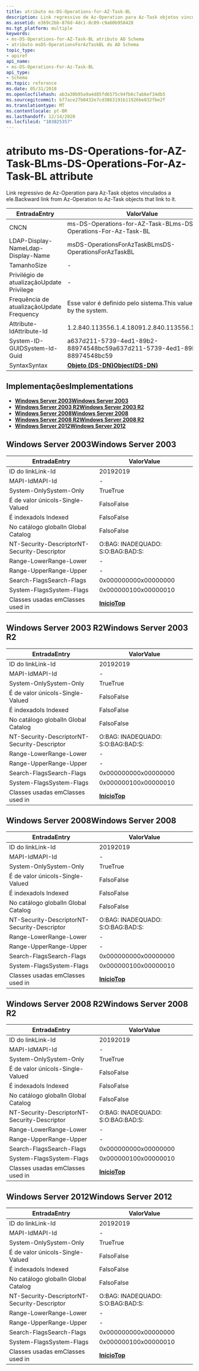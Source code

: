 ```yaml
---
title: atributo ms-DS-Operations-for-AZ-Task-BL
description: Link regressivo de Az-Operation para Az-Task objetos vinculados a ele.
ms.assetid: e369c2bb-876d-4dc1-8c09-c9a60b958428
ms.tgt_platform: multiple
keywords:
- ms-DS-Operations-for-AZ-Task-BL atributo AD Schema
- atributo msDS-OperationsForAzTaskBL do AD Schema
topic_type:
- apiref
api_name:
- ms-DS-Operations-For-Az-Task-BL
api_type:
- Schema
ms.topic: reference
ms.date: 05/31/2018
ms.openlocfilehash: ab3a30b95a9a4d85fd6575c94fb6c7ab6ef34db5
ms.sourcegitcommit: b77ace27b0432e7cd3863191b11926be032fbe2f
ms.translationtype: MT
ms.contentlocale: pt-BR
ms.lasthandoff: 12/14/2020
ms.locfileid: "103825357"
---
```

# <a name="ms-ds-operations-for-az-task-bl-attribute"></a><span data-ttu-id="1dba8-105">atributo ms-DS-Operations-for-AZ-Task-BL</span><span class="sxs-lookup"><span data-stu-id="1dba8-105">ms-DS-Operations-For-Az-Task-BL attribute</span></span>

<span data-ttu-id="1dba8-106">Link regressivo de Az-Operation para Az-Task objetos vinculados a ele.</span><span class="sxs-lookup"><span data-stu-id="1dba8-106">Backward link from Az-Operation to Az-Task objects that link to it.</span></span>



| <span data-ttu-id="1dba8-107">Entrada</span><span class="sxs-lookup"><span data-stu-id="1dba8-107">Entry</span></span> | <span data-ttu-id="1dba8-108">Valor</span><span class="sxs-lookup"><span data-stu-id="1dba8-108">Value</span></span> |
|-------------------|-----------------------------------------|
| <span data-ttu-id="1dba8-109">CN</span><span class="sxs-lookup"><span data-stu-id="1dba8-109">CN</span></span>                | <span data-ttu-id="1dba8-110">ms-DS-Operations-for-AZ-Task-BL</span><span class="sxs-lookup"><span data-stu-id="1dba8-110">ms-DS-Operations-For-Az-Task-BL</span></span>         |
| <span data-ttu-id="1dba8-111">LDAP-Display-Name</span><span class="sxs-lookup"><span data-stu-id="1dba8-111">Ldap-Display-Name</span></span> | <span data-ttu-id="1dba8-112">msDS-OperationsForAzTaskBL</span><span class="sxs-lookup"><span data-stu-id="1dba8-112">msDS-OperationsForAzTaskBL</span></span>              |
| <span data-ttu-id="1dba8-113">Tamanho</span><span class="sxs-lookup"><span data-stu-id="1dba8-113">Size</span></span>              | \-                                      |
| <span data-ttu-id="1dba8-114">Privilégio de atualização</span><span class="sxs-lookup"><span data-stu-id="1dba8-114">Update Privilege</span></span>  | \-                                      |
| <span data-ttu-id="1dba8-115">Frequência de atualização</span><span class="sxs-lookup"><span data-stu-id="1dba8-115">Update Frequency</span></span>  | <span data-ttu-id="1dba8-116">Esse valor é definido pelo sistema.</span><span class="sxs-lookup"><span data-stu-id="1dba8-116">This value is set by the system.</span></span>        |
| <span data-ttu-id="1dba8-117">Attribute-Id</span><span class="sxs-lookup"><span data-stu-id="1dba8-117">Attribute-Id</span></span>      | <span data-ttu-id="1dba8-118">1.2.840.113556.1.4.1809</span><span class="sxs-lookup"><span data-stu-id="1dba8-118">1.2.840.113556.1.4.1809</span></span>                 |
| <span data-ttu-id="1dba8-119">System-ID-GUID</span><span class="sxs-lookup"><span data-stu-id="1dba8-119">System-Id-Guid</span></span>    | <span data-ttu-id="1dba8-120">a637d211-5739-4ed1-89b2-88974548bc59</span><span class="sxs-lookup"><span data-stu-id="1dba8-120">a637d211-5739-4ed1-89b2-88974548bc59</span></span>    |
| <span data-ttu-id="1dba8-121">Syntax</span><span class="sxs-lookup"><span data-stu-id="1dba8-121">Syntax</span></span>            | [<span data-ttu-id="1dba8-122">**Objeto (DS-DN)**</span><span class="sxs-lookup"><span data-stu-id="1dba8-122">**Object(DS-DN)**</span></span>](s-object-ds-dn.md) |



## <a name="implementations"></a><span data-ttu-id="1dba8-123">Implementações</span><span class="sxs-lookup"><span data-stu-id="1dba8-123">Implementations</span></span>

-   [<span data-ttu-id="1dba8-124">**Windows Server 2003**</span><span class="sxs-lookup"><span data-stu-id="1dba8-124">**Windows Server 2003**</span></span>](#windows-server-2003)
-   [<span data-ttu-id="1dba8-125">**Windows Server 2003 R2**</span><span class="sxs-lookup"><span data-stu-id="1dba8-125">**Windows Server 2003 R2**</span></span>](#windows-server-2003-r2)
-   [<span data-ttu-id="1dba8-126">**Windows Server 2008**</span><span class="sxs-lookup"><span data-stu-id="1dba8-126">**Windows Server 2008**</span></span>](#windows-server-2008)
-   [<span data-ttu-id="1dba8-127">**Windows Server 2008 R2**</span><span class="sxs-lookup"><span data-stu-id="1dba8-127">**Windows Server 2008 R2**</span></span>](#windows-server-2008-r2)
-   [<span data-ttu-id="1dba8-128">**Windows Server 2012**</span><span class="sxs-lookup"><span data-stu-id="1dba8-128">**Windows Server 2012**</span></span>](#windows-server-2012)

## <a name="windows-server-2003"></a><span data-ttu-id="1dba8-129">Windows Server 2003</span><span class="sxs-lookup"><span data-stu-id="1dba8-129">Windows Server 2003</span></span>



| <span data-ttu-id="1dba8-130">Entrada</span><span class="sxs-lookup"><span data-stu-id="1dba8-130">Entry</span></span> | <span data-ttu-id="1dba8-131">Valor</span><span class="sxs-lookup"><span data-stu-id="1dba8-131">Value</span></span> |
|------------------------|---------------------------------|
| <span data-ttu-id="1dba8-132">ID do link</span><span class="sxs-lookup"><span data-stu-id="1dba8-132">Link-Id</span></span>                | <span data-ttu-id="1dba8-133">2019</span><span class="sxs-lookup"><span data-stu-id="1dba8-133">2019</span></span>                            |
| <span data-ttu-id="1dba8-134">MAPI-Id</span><span class="sxs-lookup"><span data-stu-id="1dba8-134">MAPI-Id</span></span>                | \-                              |
| <span data-ttu-id="1dba8-135">System-Only</span><span class="sxs-lookup"><span data-stu-id="1dba8-135">System-Only</span></span>            | <span data-ttu-id="1dba8-136">True</span><span class="sxs-lookup"><span data-stu-id="1dba8-136">True</span></span>                            |
| <span data-ttu-id="1dba8-137">É de valor único</span><span class="sxs-lookup"><span data-stu-id="1dba8-137">Is-Single-Valued</span></span>       | <span data-ttu-id="1dba8-138">Falso</span><span class="sxs-lookup"><span data-stu-id="1dba8-138">False</span></span>                           |
| <span data-ttu-id="1dba8-139">É indexado</span><span class="sxs-lookup"><span data-stu-id="1dba8-139">Is Indexed</span></span>             | <span data-ttu-id="1dba8-140">Falso</span><span class="sxs-lookup"><span data-stu-id="1dba8-140">False</span></span>                           |
| <span data-ttu-id="1dba8-141">No catálogo global</span><span class="sxs-lookup"><span data-stu-id="1dba8-141">In Global Catalog</span></span>      | <span data-ttu-id="1dba8-142">Falso</span><span class="sxs-lookup"><span data-stu-id="1dba8-142">False</span></span>                           |
| <span data-ttu-id="1dba8-143">NT-Security-Descriptor</span><span class="sxs-lookup"><span data-stu-id="1dba8-143">NT-Security-Descriptor</span></span> | <span data-ttu-id="1dba8-144">O:BAG: INADEQUADO: S:</span><span class="sxs-lookup"><span data-stu-id="1dba8-144">O:BAG:BAD:S:</span></span>                    |
| <span data-ttu-id="1dba8-145">Range-Lower</span><span class="sxs-lookup"><span data-stu-id="1dba8-145">Range-Lower</span></span>            | \-                              |
| <span data-ttu-id="1dba8-146">Range-Upper</span><span class="sxs-lookup"><span data-stu-id="1dba8-146">Range-Upper</span></span>            | \-                              |
| <span data-ttu-id="1dba8-147">Search-Flags</span><span class="sxs-lookup"><span data-stu-id="1dba8-147">Search-Flags</span></span>           | <span data-ttu-id="1dba8-148">0x00000000</span><span class="sxs-lookup"><span data-stu-id="1dba8-148">0x00000000</span></span>                      |
| <span data-ttu-id="1dba8-149">System-Flags</span><span class="sxs-lookup"><span data-stu-id="1dba8-149">System-Flags</span></span>           | <span data-ttu-id="1dba8-150">0x00000010</span><span class="sxs-lookup"><span data-stu-id="1dba8-150">0x00000010</span></span>                      |
| <span data-ttu-id="1dba8-151">Classes usadas em</span><span class="sxs-lookup"><span data-stu-id="1dba8-151">Classes used in</span></span>        | [<span data-ttu-id="1dba8-152">**Início**</span><span class="sxs-lookup"><span data-stu-id="1dba8-152">**Top**</span></span>](c-top.md)<br/> |



## <a name="windows-server-2003-r2"></a><span data-ttu-id="1dba8-153">Windows Server 2003 R2</span><span class="sxs-lookup"><span data-stu-id="1dba8-153">Windows Server 2003 R2</span></span>



| <span data-ttu-id="1dba8-154">Entrada</span><span class="sxs-lookup"><span data-stu-id="1dba8-154">Entry</span></span> | <span data-ttu-id="1dba8-155">Valor</span><span class="sxs-lookup"><span data-stu-id="1dba8-155">Value</span></span> |
|------------------------|---------------------------------|
| <span data-ttu-id="1dba8-156">ID do link</span><span class="sxs-lookup"><span data-stu-id="1dba8-156">Link-Id</span></span>                | <span data-ttu-id="1dba8-157">2019</span><span class="sxs-lookup"><span data-stu-id="1dba8-157">2019</span></span>                            |
| <span data-ttu-id="1dba8-158">MAPI-Id</span><span class="sxs-lookup"><span data-stu-id="1dba8-158">MAPI-Id</span></span>                | \-                              |
| <span data-ttu-id="1dba8-159">System-Only</span><span class="sxs-lookup"><span data-stu-id="1dba8-159">System-Only</span></span>            | <span data-ttu-id="1dba8-160">True</span><span class="sxs-lookup"><span data-stu-id="1dba8-160">True</span></span>                            |
| <span data-ttu-id="1dba8-161">É de valor único</span><span class="sxs-lookup"><span data-stu-id="1dba8-161">Is-Single-Valued</span></span>       | <span data-ttu-id="1dba8-162">Falso</span><span class="sxs-lookup"><span data-stu-id="1dba8-162">False</span></span>                           |
| <span data-ttu-id="1dba8-163">É indexado</span><span class="sxs-lookup"><span data-stu-id="1dba8-163">Is Indexed</span></span>             | <span data-ttu-id="1dba8-164">Falso</span><span class="sxs-lookup"><span data-stu-id="1dba8-164">False</span></span>                           |
| <span data-ttu-id="1dba8-165">No catálogo global</span><span class="sxs-lookup"><span data-stu-id="1dba8-165">In Global Catalog</span></span>      | <span data-ttu-id="1dba8-166">Falso</span><span class="sxs-lookup"><span data-stu-id="1dba8-166">False</span></span>                           |
| <span data-ttu-id="1dba8-167">NT-Security-Descriptor</span><span class="sxs-lookup"><span data-stu-id="1dba8-167">NT-Security-Descriptor</span></span> | <span data-ttu-id="1dba8-168">O:BAG: INADEQUADO: S:</span><span class="sxs-lookup"><span data-stu-id="1dba8-168">O:BAG:BAD:S:</span></span>                    |
| <span data-ttu-id="1dba8-169">Range-Lower</span><span class="sxs-lookup"><span data-stu-id="1dba8-169">Range-Lower</span></span>            | \-                              |
| <span data-ttu-id="1dba8-170">Range-Upper</span><span class="sxs-lookup"><span data-stu-id="1dba8-170">Range-Upper</span></span>            | \-                              |
| <span data-ttu-id="1dba8-171">Search-Flags</span><span class="sxs-lookup"><span data-stu-id="1dba8-171">Search-Flags</span></span>           | <span data-ttu-id="1dba8-172">0x00000000</span><span class="sxs-lookup"><span data-stu-id="1dba8-172">0x00000000</span></span>                      |
| <span data-ttu-id="1dba8-173">System-Flags</span><span class="sxs-lookup"><span data-stu-id="1dba8-173">System-Flags</span></span>           | <span data-ttu-id="1dba8-174">0x00000010</span><span class="sxs-lookup"><span data-stu-id="1dba8-174">0x00000010</span></span>                      |
| <span data-ttu-id="1dba8-175">Classes usadas em</span><span class="sxs-lookup"><span data-stu-id="1dba8-175">Classes used in</span></span>        | [<span data-ttu-id="1dba8-176">**Início**</span><span class="sxs-lookup"><span data-stu-id="1dba8-176">**Top**</span></span>](c-top.md)<br/> |



## <a name="windows-server-2008"></a><span data-ttu-id="1dba8-177">Windows Server 2008</span><span class="sxs-lookup"><span data-stu-id="1dba8-177">Windows Server 2008</span></span>



| <span data-ttu-id="1dba8-178">Entrada</span><span class="sxs-lookup"><span data-stu-id="1dba8-178">Entry</span></span> | <span data-ttu-id="1dba8-179">Valor</span><span class="sxs-lookup"><span data-stu-id="1dba8-179">Value</span></span> |
|------------------------|---------------------------------|
| <span data-ttu-id="1dba8-180">ID do link</span><span class="sxs-lookup"><span data-stu-id="1dba8-180">Link-Id</span></span>                | <span data-ttu-id="1dba8-181">2019</span><span class="sxs-lookup"><span data-stu-id="1dba8-181">2019</span></span>                            |
| <span data-ttu-id="1dba8-182">MAPI-Id</span><span class="sxs-lookup"><span data-stu-id="1dba8-182">MAPI-Id</span></span>                | \-                              |
| <span data-ttu-id="1dba8-183">System-Only</span><span class="sxs-lookup"><span data-stu-id="1dba8-183">System-Only</span></span>            | <span data-ttu-id="1dba8-184">True</span><span class="sxs-lookup"><span data-stu-id="1dba8-184">True</span></span>                            |
| <span data-ttu-id="1dba8-185">É de valor único</span><span class="sxs-lookup"><span data-stu-id="1dba8-185">Is-Single-Valued</span></span>       | <span data-ttu-id="1dba8-186">Falso</span><span class="sxs-lookup"><span data-stu-id="1dba8-186">False</span></span>                           |
| <span data-ttu-id="1dba8-187">É indexado</span><span class="sxs-lookup"><span data-stu-id="1dba8-187">Is Indexed</span></span>             | <span data-ttu-id="1dba8-188">Falso</span><span class="sxs-lookup"><span data-stu-id="1dba8-188">False</span></span>                           |
| <span data-ttu-id="1dba8-189">No catálogo global</span><span class="sxs-lookup"><span data-stu-id="1dba8-189">In Global Catalog</span></span>      | <span data-ttu-id="1dba8-190">Falso</span><span class="sxs-lookup"><span data-stu-id="1dba8-190">False</span></span>                           |
| <span data-ttu-id="1dba8-191">NT-Security-Descriptor</span><span class="sxs-lookup"><span data-stu-id="1dba8-191">NT-Security-Descriptor</span></span> | <span data-ttu-id="1dba8-192">O:BAG: INADEQUADO: S:</span><span class="sxs-lookup"><span data-stu-id="1dba8-192">O:BAG:BAD:S:</span></span>                    |
| <span data-ttu-id="1dba8-193">Range-Lower</span><span class="sxs-lookup"><span data-stu-id="1dba8-193">Range-Lower</span></span>            | \-                              |
| <span data-ttu-id="1dba8-194">Range-Upper</span><span class="sxs-lookup"><span data-stu-id="1dba8-194">Range-Upper</span></span>            | \-                              |
| <span data-ttu-id="1dba8-195">Search-Flags</span><span class="sxs-lookup"><span data-stu-id="1dba8-195">Search-Flags</span></span>           | <span data-ttu-id="1dba8-196">0x00000000</span><span class="sxs-lookup"><span data-stu-id="1dba8-196">0x00000000</span></span>                      |
| <span data-ttu-id="1dba8-197">System-Flags</span><span class="sxs-lookup"><span data-stu-id="1dba8-197">System-Flags</span></span>           | <span data-ttu-id="1dba8-198">0x00000010</span><span class="sxs-lookup"><span data-stu-id="1dba8-198">0x00000010</span></span>                      |
| <span data-ttu-id="1dba8-199">Classes usadas em</span><span class="sxs-lookup"><span data-stu-id="1dba8-199">Classes used in</span></span>        | [<span data-ttu-id="1dba8-200">**Início**</span><span class="sxs-lookup"><span data-stu-id="1dba8-200">**Top**</span></span>](c-top.md)<br/> |



## <a name="windows-server-2008-r2"></a><span data-ttu-id="1dba8-201">Windows Server 2008 R2</span><span class="sxs-lookup"><span data-stu-id="1dba8-201">Windows Server 2008 R2</span></span>



| <span data-ttu-id="1dba8-202">Entrada</span><span class="sxs-lookup"><span data-stu-id="1dba8-202">Entry</span></span> | <span data-ttu-id="1dba8-203">Valor</span><span class="sxs-lookup"><span data-stu-id="1dba8-203">Value</span></span> |
|------------------------|---------------------------------|
| <span data-ttu-id="1dba8-204">ID do link</span><span class="sxs-lookup"><span data-stu-id="1dba8-204">Link-Id</span></span>                | <span data-ttu-id="1dba8-205">2019</span><span class="sxs-lookup"><span data-stu-id="1dba8-205">2019</span></span>                            |
| <span data-ttu-id="1dba8-206">MAPI-Id</span><span class="sxs-lookup"><span data-stu-id="1dba8-206">MAPI-Id</span></span>                | \-                              |
| <span data-ttu-id="1dba8-207">System-Only</span><span class="sxs-lookup"><span data-stu-id="1dba8-207">System-Only</span></span>            | <span data-ttu-id="1dba8-208">True</span><span class="sxs-lookup"><span data-stu-id="1dba8-208">True</span></span>                            |
| <span data-ttu-id="1dba8-209">É de valor único</span><span class="sxs-lookup"><span data-stu-id="1dba8-209">Is-Single-Valued</span></span>       | <span data-ttu-id="1dba8-210">Falso</span><span class="sxs-lookup"><span data-stu-id="1dba8-210">False</span></span>                           |
| <span data-ttu-id="1dba8-211">É indexado</span><span class="sxs-lookup"><span data-stu-id="1dba8-211">Is Indexed</span></span>             | <span data-ttu-id="1dba8-212">Falso</span><span class="sxs-lookup"><span data-stu-id="1dba8-212">False</span></span>                           |
| <span data-ttu-id="1dba8-213">No catálogo global</span><span class="sxs-lookup"><span data-stu-id="1dba8-213">In Global Catalog</span></span>      | <span data-ttu-id="1dba8-214">Falso</span><span class="sxs-lookup"><span data-stu-id="1dba8-214">False</span></span>                           |
| <span data-ttu-id="1dba8-215">NT-Security-Descriptor</span><span class="sxs-lookup"><span data-stu-id="1dba8-215">NT-Security-Descriptor</span></span> | <span data-ttu-id="1dba8-216">O:BAG: INADEQUADO: S:</span><span class="sxs-lookup"><span data-stu-id="1dba8-216">O:BAG:BAD:S:</span></span>                    |
| <span data-ttu-id="1dba8-217">Range-Lower</span><span class="sxs-lookup"><span data-stu-id="1dba8-217">Range-Lower</span></span>            | \-                              |
| <span data-ttu-id="1dba8-218">Range-Upper</span><span class="sxs-lookup"><span data-stu-id="1dba8-218">Range-Upper</span></span>            | \-                              |
| <span data-ttu-id="1dba8-219">Search-Flags</span><span class="sxs-lookup"><span data-stu-id="1dba8-219">Search-Flags</span></span>           | <span data-ttu-id="1dba8-220">0x00000000</span><span class="sxs-lookup"><span data-stu-id="1dba8-220">0x00000000</span></span>                      |
| <span data-ttu-id="1dba8-221">System-Flags</span><span class="sxs-lookup"><span data-stu-id="1dba8-221">System-Flags</span></span>           | <span data-ttu-id="1dba8-222">0x00000010</span><span class="sxs-lookup"><span data-stu-id="1dba8-222">0x00000010</span></span>                      |
| <span data-ttu-id="1dba8-223">Classes usadas em</span><span class="sxs-lookup"><span data-stu-id="1dba8-223">Classes used in</span></span>        | [<span data-ttu-id="1dba8-224">**Início**</span><span class="sxs-lookup"><span data-stu-id="1dba8-224">**Top**</span></span>](c-top.md)<br/> |



## <a name="windows-server-2012"></a><span data-ttu-id="1dba8-225">Windows Server 2012</span><span class="sxs-lookup"><span data-stu-id="1dba8-225">Windows Server 2012</span></span>



| <span data-ttu-id="1dba8-226">Entrada</span><span class="sxs-lookup"><span data-stu-id="1dba8-226">Entry</span></span> | <span data-ttu-id="1dba8-227">Valor</span><span class="sxs-lookup"><span data-stu-id="1dba8-227">Value</span></span> |
|------------------------|---------------------------------|
| <span data-ttu-id="1dba8-228">ID do link</span><span class="sxs-lookup"><span data-stu-id="1dba8-228">Link-Id</span></span>                | <span data-ttu-id="1dba8-229">2019</span><span class="sxs-lookup"><span data-stu-id="1dba8-229">2019</span></span>                            |
| <span data-ttu-id="1dba8-230">MAPI-Id</span><span class="sxs-lookup"><span data-stu-id="1dba8-230">MAPI-Id</span></span>                | \-                              |
| <span data-ttu-id="1dba8-231">System-Only</span><span class="sxs-lookup"><span data-stu-id="1dba8-231">System-Only</span></span>            | <span data-ttu-id="1dba8-232">True</span><span class="sxs-lookup"><span data-stu-id="1dba8-232">True</span></span>                            |
| <span data-ttu-id="1dba8-233">É de valor único</span><span class="sxs-lookup"><span data-stu-id="1dba8-233">Is-Single-Valued</span></span>       | <span data-ttu-id="1dba8-234">Falso</span><span class="sxs-lookup"><span data-stu-id="1dba8-234">False</span></span>                           |
| <span data-ttu-id="1dba8-235">É indexado</span><span class="sxs-lookup"><span data-stu-id="1dba8-235">Is Indexed</span></span>             | <span data-ttu-id="1dba8-236">Falso</span><span class="sxs-lookup"><span data-stu-id="1dba8-236">False</span></span>                           |
| <span data-ttu-id="1dba8-237">No catálogo global</span><span class="sxs-lookup"><span data-stu-id="1dba8-237">In Global Catalog</span></span>      | <span data-ttu-id="1dba8-238">Falso</span><span class="sxs-lookup"><span data-stu-id="1dba8-238">False</span></span>                           |
| <span data-ttu-id="1dba8-239">NT-Security-Descriptor</span><span class="sxs-lookup"><span data-stu-id="1dba8-239">NT-Security-Descriptor</span></span> | <span data-ttu-id="1dba8-240">O:BAG: INADEQUADO: S:</span><span class="sxs-lookup"><span data-stu-id="1dba8-240">O:BAG:BAD:S:</span></span>                    |
| <span data-ttu-id="1dba8-241">Range-Lower</span><span class="sxs-lookup"><span data-stu-id="1dba8-241">Range-Lower</span></span>            | \-                              |
| <span data-ttu-id="1dba8-242">Range-Upper</span><span class="sxs-lookup"><span data-stu-id="1dba8-242">Range-Upper</span></span>            | \-                              |
| <span data-ttu-id="1dba8-243">Search-Flags</span><span class="sxs-lookup"><span data-stu-id="1dba8-243">Search-Flags</span></span>           | <span data-ttu-id="1dba8-244">0x00000000</span><span class="sxs-lookup"><span data-stu-id="1dba8-244">0x00000000</span></span>                      |
| <span data-ttu-id="1dba8-245">System-Flags</span><span class="sxs-lookup"><span data-stu-id="1dba8-245">System-Flags</span></span>           | <span data-ttu-id="1dba8-246">0x00000010</span><span class="sxs-lookup"><span data-stu-id="1dba8-246">0x00000010</span></span>                      |
| <span data-ttu-id="1dba8-247">Classes usadas em</span><span class="sxs-lookup"><span data-stu-id="1dba8-247">Classes used in</span></span>        | [<span data-ttu-id="1dba8-248">**Início**</span><span class="sxs-lookup"><span data-stu-id="1dba8-248">**Top**</span></span>](c-top.md)<br/> |



 

 






